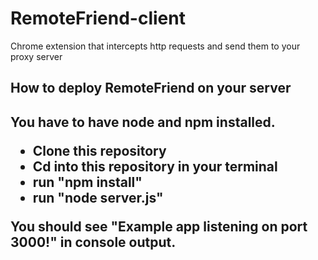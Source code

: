 # RemoteFriend-client
Chrome extension that intercepts http requests and send them to your proxy server
<h2>How to deploy RemoteFriend on your server<h2>
  <p>You have to have node and npm installed.</p>
  <ul>
    <li>Clone this repository</li>
    <li>Cd into this repository in your terminal</li>
    <li>run "npm install"</li>
    <li>run "node server.js"</li>
  </ul>
  You should see "Example app listening on port 3000!" in console output.
  
